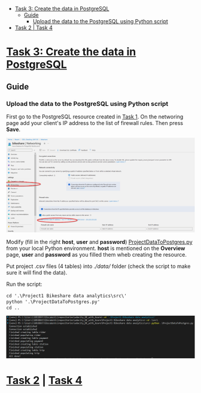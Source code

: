 - [Task 3: Create the data in PostgreSQL](#task-3-create-the-data-in-postgresql)
  - [Guide](#guide)
    - [Upload the data to the PostgreSQL using Python script](#upload-the-data-to-the-postgresql-using-python-script)
- [Task 2 | Task 4](#task-2--task-4)


# [Task 3: Create the data in PostgreSQL](../Project%20Instructions.md#task-3--create-the-data-in-postgresql)



## Guide

### Upload the data to the PostgreSQL using Python script

First go to the PostgreSQL resource created in [Task 1](./Task1.md). On the networing page add your client's IP address to the list of firewall rules. Then press **Save**.

<img src="../assets/image3.png" width="700"/>

Modify (fill in the right **host**, **user** and **password**) [ProjectDataToPostgres.py](../src/ProjectDataToPostgres.py) from your local Python environment. **host** is mentioned on the **Overview** page, **user** and **password** as you filled them wheb creating the resource.

Put project .csv files (4 tables) into *./data/* folder (check the script to make sure it will find the data).

Run the script:
```
cd '.\Project1 Bikeshare data analytics\src\'
python '.\ProjectDataToPostgres.py'
cd ..
```

<img src="../assets/2023-08-12 14_04_34-Clipboard.png" width="700"/>


# [Task 2](./Task2.md) | [Task 4](./Task4.md)